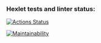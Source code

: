 ### Hexlet tests and linter status:

[![Actions Status](https://github.com/cookiesbro/frontend-project-44/workflows/hexlet-check/badge.svg)](https://github.com/cookiesbro/frontend-project-44/actions)

[![Maintainability](https://api.codeclimate.com/v1/badges/53bb34a36ca018b7f0bc/maintainability)](https://codeclimate.com/github/cookiesbro/frontend-project-44/maintainability)
